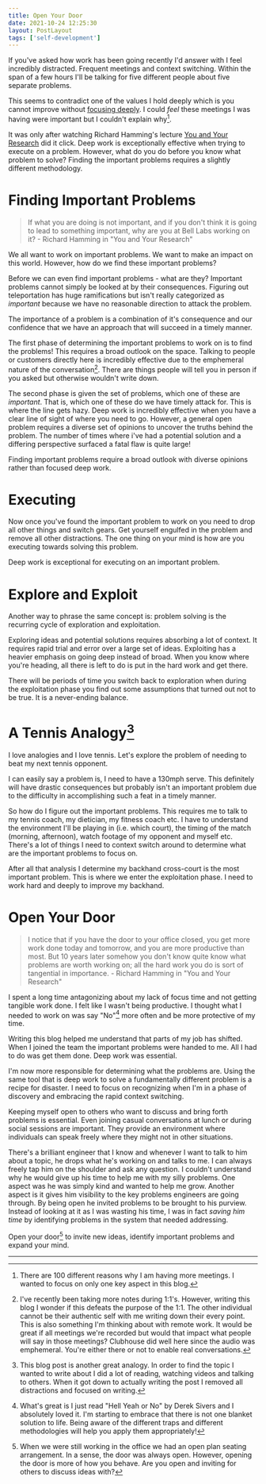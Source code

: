 ```yaml
---
title: Open Your Door
date: 2021-10-24 12:25:30
layout: PostLayout
tags: ['self-development']
---
```

If you've asked how work has been going recently I'd answer with I feel incredibly distracted. Frequent meetings and context switching. Within the span of a few hours I'll be talking for five different people about five separate problems.

This seems to contradict one of the values I hold  deeply which is you cannot improve without [focusing deeply](https://blog.justinphu.dev/2020/08/02/attention/). I could *feel* these meetings I was having were important but I couldn't explain why[^1].

It was only after watching Richard Hamming's lecture [You and Your Research](https://www.youtube.com/watch?v=a1zDuOPkMSw) did it click. Deep work is exceptionally effective when trying to execute on a problem. However, what do you do before you know what problem to solve? Finding the important problems requires a slightly different methodology.

# Finding Important Problems
> If what you are doing is not important, and if you don't think it is going to lead to something important, why are you at Bell Labs working on it? - Richard Hamming in "You and Your Research"

We all want to work on important problems. We want to make an impact on this world. However, how do we find these important problems?

Before we can even find important problems - what are they? Important problems cannot simply be looked at by their consequences. Figuring out teleportation has huge ramifications but isn't really categorized as *important*  because we have no reasonable direction to attack the problem.

The importance of a problem is a combination of it's consequence and our confidence that we have an approach that will succeed in a timely manner.

The first phase of determining the important problems to work on is to find the problems! This requires a broad outlook on the space. Talking to people or customers directly here is incredibly effective due to the emphemeral nature of the conversation[^2]. There are things people will tell you in person if you asked but otherwise wouldn't write down.

The second phase is given the set of problems, which one of these are *important*. That is, which one of these do we have timely attack for. This is where the line gets hazy. Deep work is incredibly effective when you have a clear line of sight of where you need to go. However, a general open problem requires a diverse set of opinions to uncover the truths behind the problem. The number of times where i've had a potential solution and a differing perspective surfaced a fatal flaw is quite large!

Finding important problems require a broad outlook with diverse opinions rather than focused deep work.

# Executing

Now once you've found the important problem to work on you need to drop all other things and switch gears. Get yourself engulfed in the problem and remove all other distractions. The one thing on your mind is how are you executing towards solving this problem. 

Deep work is exceptional for executing on an important problem.

# Explore and Exploit
Another way to phrase the same concept is: problem solving is the recurring cycle of exploration and exploitation.

Exploring ideas and potential solutions requires absorbing a lot of context. It requires rapid trial and error over a large set of ideas. Exploiting has a heavier emphasis on going deep instead of broad. When you know where you're heading, all there is left to do is put in the hard work and get there.

There will be periods of time you switch back to exploration when during the exploitation phase you find out some assumptions that turned out not to be true. It is a never-ending balance.

# A Tennis Analogy[^3]

I love analogies and I love tennis. Let's explore the problem of needing to beat my next tennis opponent.

I can easily say a problem is, I need to have a 130mph serve. This definitely will have drastic consequences but probably isn't an important problem due to the difficulty in accomplishing such a feat in a timely manner.

So how do I figure out the important problems. This requires me to talk to my tennis coach, my dietician, my fitness coach etc.  I have to understand the environment I'll be playing in (i.e. which court), the timing of the match (morning, afternoon), watch footage of my opponent and myself etc. There's a lot of things I need to context switch around to determine what are the important problems to focus on.

After all that analysis I determine my backhand cross-court is the most important problem. This is where we enter the exploitation phase. I need to work hard and deeply to improve my backhand. 

# Open Your Door
> I notice that if you have the door to your office closed, you get more work done today and tomorrow, and you are more productive than most. But 10 years later somehow you don't know quite know what problems are worth working on; all the hard work you do is sort of tangential in importance. - Richard Hamming in "You and Your Research" 

I spent a long time antagonizing about my lack of focus time and not getting tangible work done. I felt like I wasn't being productive. I thought what I needed to work on was say "No"[^4] more often and be more protective of my time.

Writing this blog helped me understand that parts of my job has shifted. When I joined the team the important problems were handed to me. All I had to do was get them done. Deep work was essential.

I'm now more responsible for determining what the problems are. Using the same tool that is deep work to solve a fundamentally different problem is a recipe for disaster. I need to focus on recognizing when I'm in a phase of discovery and embracing the rapid context switching. 

Keeping myself open to others who want to discuss and bring forth problems is essential. Even joining casual conversations at lunch or during social sessions are important. They provide an environment where individuals can speak freely where they might not in other situations.

There's a brilliant engineer that I know and whenever I want to talk to him about a topic, he drops what he's working on and talks to me. I can always freely tap him on the shoulder and ask any question. I couldn't understand why he would give up his time to help me with my silly problems. One aspect was he was simply kind and wanted to help me grow. Another aspect is it gives him visibility to the key problems engineers are going through. By being open he invited problems to be brought to his purview. Instead of looking at it as I was wasting his time, I was in fact *saving him time* by identifying problems in the system that needed addressing.

Open your door[^5] to invite new ideas, identify important problems and expand your mind.

---

[^1]: There are 100 different reasons why I am having more meetings. I wanted to focus on only one key aspect in this blog.
[^2]: I've recently been taking more notes during 1:1's. However, writing this blog I wonder if this defeats the purpose of the 1:1. The other individual cannot be their authentic self with me writing down their every point. This is also something I'm thinking about with remote work. It would be great if all meetings we're recorded but would that impact what people will say in those meetings? Clubhouse did well here since the audio was emphemeral. You're either there or not to enable real conversations.
[^3]: This blog post is another great analogy. In order to find the topic I wanted to write about I did a lot of reading, watching videos and talking to others. When it got down to actually writing the post I removed all distractions and focused on writing.
[^4]: What's great is I just read "Hell Yeah or No" by Derek Sivers and I absolutely loved it. I'm starting to embrace that there is not one blanket solution to life. Being aware of the different traps and different methodologies will help you apply them appropriately!
[^5]: When we were still working in the office we had an open plan seating arrangement. In a sense, the door was always open. However, opening the door is more of how you behave. Are you open and inviting for others to discuss ideas with?
